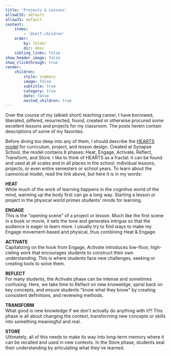 ```yaml
---
title: 'Projects & Lessons'
allowCSS: default
allowJS: default
content:
    items:
        - '@self.children'
    order:
        by: folder
        dir: desc
    sibling_links: false
show_header_image: false
show_clickthrough: true
render:
    children:
        style: summary
        image: false
        subtitle: true
        category: true
        date: false
        nested_children: true
---
```


Over the course of my (albieit short) teaching career, I have borrowed, liberated, pilfered, resurrected, found, created or otherwise procured some excellent lessons and projects for my classroom. The posts herein contain descriptions of some of my favorites.

Before diving too deep into any of them, I should describe the [HEARTS model](https://www.synapseschool.org/middle-school/middle-school-program) for curriculum, project, and lesson design. Created at Synapse School, the model contains 6 phases: Heat, Engage, Activate, Reflect, Transform, and Store. I like to think of HEARTS as a fractal: it can be found and used at all scales and in all places in the school: individual lessons, projects, or even entire semesters or school years. To learn about the cannonical model, read the link above, but here it is in my words:

**HEAT**    
While much of the work of learning happens in the cognitive world of the mind, warming up the body first can go a long way. Starting a lesson or project in the physical world primes students' minds for learning.

**ENGAGE**    
This is the "opening scene" of a project or lesson. Much like the first scene in a book or movie, it sets the tone and generates intrigue so that the audience is eager to learn more. I usually try to find ways to make my Engage movement-based and physical, thus combining Heat & Engage.

**ACTIVATE**    
Capitalizing on the hook from Engage, Activate introduces low-floor, high-cieling work that encourages students to construct their own understanding. This is where students face new challenges, seeking or creating tools to solve them.

**REFLECT**    
For many students, the Activate phase can be intense and sometimes confusing. Here, we take time to Reflect on new knoweldge, spiral back on key concepts, and ensure students "know what they know" by creating consistent definitions, and reviewing methods.

**TRANSFORM**    
What good is new knowledge if we don't actually do anything with it?! This phase is all about changing the context, transforming new concepts or skills into something meaningful and real.

**STORE**    
Ultimately, all of this needs to make its way into long-term memory where it can be recalled and used in new contexts. In the Store phase, students seal their understanding by articulating what they've learned.